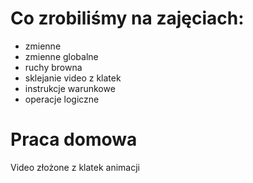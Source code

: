 # Co zrobiliśmy na zajęciach:

* zmienne
* zmienne globalne
* ruchy browna
* sklejanie video z klatek
* instrukcje warunkowe
* operacje logiczne

# Praca domowa

Video złożone z klatek animacji
